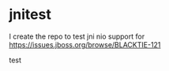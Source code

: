 jnitest
=======

I create the repo to test jni nio support for https://issues.jboss.org/browse/BLACKTIE-121


test
